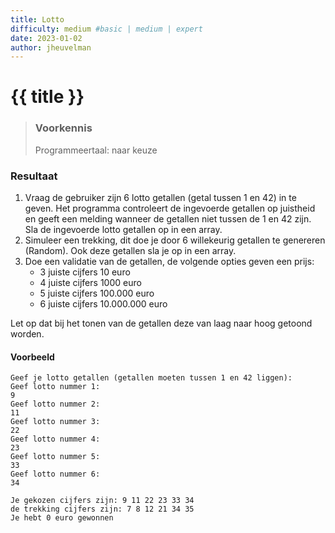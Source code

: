 ```yaml
---
title: Lotto
difficulty: medium #basic | medium | expert
date: 2023-01-02
author: jheuvelman
---
```




# {{ title }}

> ### Voorkennis
> Programmeertaal: naar keuze

### Resultaat

1.  Vraag de gebruiker zijn 6 lotto getallen (getal tussen 1 en 42) in te geven. Het programma controleert de ingevoerde getallen op juistheid en geeft een melding wanneer de getallen niet tussen de 1 en 42 zijn. Sla de ingevoerde lotto getallen op in een array.
2.  Simuleer een trekking, dit doe je door 6 willekeurig getallen te genereren (Random). Ook deze getallen sla je op in een array.
3.  Doe een validatie van de getallen, de volgende opties geven een prijs:
    - 3 juiste cijfers 10 euro
    - 4 juiste cijfers 1000 euro
    - 5 juiste cijfers 100.000 euro
    - 6 juiste cijfers 10.000.000 euro  
  
Let op dat bij het tonen van de getallen deze van laag naar hoog getoond
worden.

#### Voorbeeld
```shell
Geef je lotto getallen (getallen moeten tussen 1 en 42 liggen):
Geef lotto nummer 1:
9
Geef lotto nummer 2:
11
Geef lotto nummer 3:
22
Geef lotto nummer 4:
23
Geef lotto nummer 5:
33
Geef lotto nummer 6:
34

Je gekozen cijfers zijn: 9 11 22 23 33 34
de trekking cijfers zijn: 7 8 12 21 34 35 
Je hebt 0 euro gewonnen
```